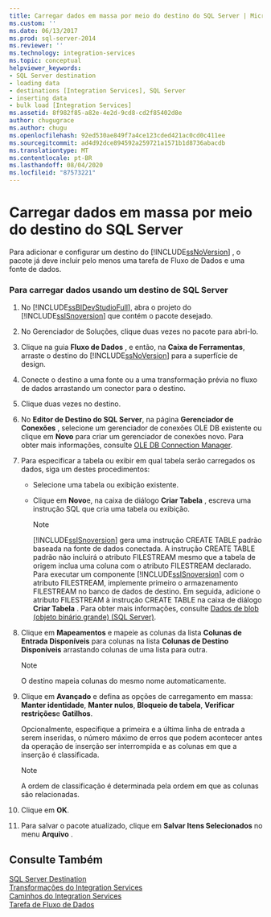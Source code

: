 ```yaml
---
title: Carregar dados em massa por meio do destino do SQL Server | Microsoft Docs
ms.custom: ''
ms.date: 06/13/2017
ms.prod: sql-server-2014
ms.reviewer: ''
ms.technology: integration-services
ms.topic: conceptual
helpviewer_keywords:
- SQL Server destination
- loading data
- destinations [Integration Services], SQL Server
- inserting data
- bulk load [Integration Services]
ms.assetid: 8f982f85-a82e-4e2d-9cd8-cd2f85402d8e
author: chugugrace
ms.author: chugu
ms.openlocfilehash: 92ed530ae849f7a4ce123cded421ac0cd0c411ee
ms.sourcegitcommit: ad4d92dce894592a259721a1571b1d8736abacdb
ms.translationtype: MT
ms.contentlocale: pt-BR
ms.lasthandoff: 08/04/2020
ms.locfileid: "87573221"
---
```

# <a name="bulk-load-data-by-using-the-sql-server-destination"></a>Carregar dados em massa por meio do destino do SQL Server
  Para adicionar e configurar um destino do [!INCLUDE[ssNoVersion](../../includes/ssnoversion-md.md)] , o pacote já deve incluir pelo menos uma tarefa de Fluxo de Dados e uma fonte de dados.  
  
### <a name="to-load-data-using-a-sql-server-destination"></a>Para carregar dados usando um destino de SQL Server  
  
1.  No [!INCLUDE[ssBIDevStudioFull](../../includes/ssbidevstudiofull-md.md)], abra o projeto do [!INCLUDE[ssISnoversion](../../includes/ssisnoversion-md.md)] que contém o pacote desejado.  
  
2.  No Gerenciador de Soluções, clique duas vezes no pacote para abri-lo.  
  
3.  Clique na guia **Fluxo de Dados** , e então, na **Caixa de Ferramentas**, arraste o destino do [!INCLUDE[ssNoVersion](../../includes/ssnoversion-md.md)] para a superfície de design.  
  
4.  Conecte o destino a uma fonte ou a uma transformação prévia no fluxo de dados arrastando um conector para o destino.  
  
5.  Clique duas vezes no destino.  
  
6.  No **Editor de Destino do SQL Server**, na página **Gerenciador de Conexões** , selecione um gerenciador de conexões OLE DB existente ou clique em **Novo** para criar um gerenciador de conexões novo. Para obter mais informações, consulte [OLE DB Connection Manager](../connection-manager/ole-db-connection-manager.md).  
  
7.  Para especificar a tabela ou exibir em qual tabela serão carregados os dados, siga um destes procedimentos:  
  
    -   Selecione uma tabela ou exibição existente.  
  
    -   Clique em **Novo**e, na caixa de diálogo **Criar Tabela** , escreva uma instrução SQL que cria uma tabela ou exibição.  
  
        > [!NOTE]  
        >  [!INCLUDE[ssISnoversion](../../includes/ssisnoversion-md.md)] gera uma instrução CREATE TABLE padrão baseada na fonte de dados conectada. A instrução CREATE TABLE padrão não incluirá o atributo FILESTREAM mesmo que a tabela de origem inclua uma coluna com o atributo FILESTREAM declarado. Para executar um componente [!INCLUDE[ssISnoversion](../../includes/ssisnoversion-md.md)] com o atributo FILESTREAM, implemente primeiro o armazenamento FILESTREAM no banco de dados de destino. Em seguida, adicione o atributo FILESTREAM à instrução CREATE TABLE na caixa de diálogo **Criar Tabela** . Para obter mais informações, consulte [Dados de blob &#40;objeto binário grande&#41; &#40;SQL Server&#41;](../../relational-databases/blob/binary-large-object-blob-data-sql-server.md).  
  
8.  Clique em **Mapeamentos** e mapeie as colunas da lista **Colunas de Entrada Disponíveis** para colunas na lista **Colunas de Destino Disponíveis** arrastando colunas de uma lista para outra.  
  
    > [!NOTE]  
    >  O destino mapeia colunas do mesmo nome automaticamente.  
  
9. Clique em **Avançado** e defina as opções de carregamento em massa: **Manter identidade**, **Manter nulos**, **Bloqueio de tabela**, **Verificar restrições**e **Gatilhos**.  
  
     Opcionalmente, especifique a primeira e a última linha de entrada a serem inseridas, o número máximo de erros que podem acontecer antes da operação de inserção ser interrompida e as colunas em que a inserção é classificada.  
  
    > [!NOTE]  
    >  A ordem de classificação é determinada pela ordem em que as colunas são relacionadas.  
  
10. Clique em **OK**.  
  
11. Para salvar o pacote atualizado, clique em **Salvar Itens Selecionados** no menu **Arquivo** .  
  
## <a name="see-also"></a>Consulte Também  
 [SQL Server Destination](sql-server-destination.md)   
 [Transformações do Integration Services](transformations/integration-services-transformations.md)   
 [Caminhos do Integration Services](integration-services-paths.md)   
 [Tarefa de Fluxo de Dados](../control-flow/data-flow-task.md)  
  
  
